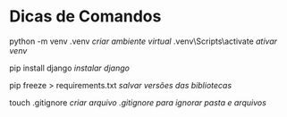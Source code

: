 # Dicas de Comandos

python -m venv .venv *criar ambiente virtual*
.venv\Scripts\activate *ativar venv*

pip install django *instalar django*

pip freeze > requirements.txt *salvar versões das bibliotecas*

touch .gitignore *criar arquivo .gitignore para ignorar pasta e arquivos*
